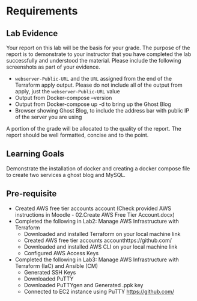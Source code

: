 # Requirements

## Lab Evidence

Your report on this lab will be the basis for your grade.  The purpose of the report is to demonstrate to your instructor that you have completed the lab successfully and understood the material.  Please include the following screenshots as part of your evidence.

- `webserver-Public-URL` and the `URL` assigned from the end of the Terraform apply output. Please do not include all of the output from apply, just the `webserver-Public-URL` value
- Output from Docker-compose –version
- Output from Docker-compose up -d to bring up the Ghost Blog
- Browser showing Ghost Blog, to include the address bar with public IP of the server you are using

A portion of the grade will be allocated to the quality of the report.  The report should be well formatted, concise and to the point.  

## Learning Goals

Demonstrate the installation of docker and creating a docker compose file to create two services a ghost blog and MySQL.

## Pre-requisite

- Created AWS free tier accounts account (Check provided AWS instructions in Moodle - 02.Create AWS Free Tier Account.docx)
- Completed the following in Lab2: Manage AWS Infrastructure with Terraform
  - Downloaded and installed Terraform on your local machine link
  - Created AWS free tier accounts accounthttps://github.com/
  - Downloaded and installed AWS CLI on your local machine link
  - Configured AWS Access Keys
- Completed the following in Lab3: Manage AWS Infrastructure with Terraform (IaC) and Ansible (CM)
  - Generated SSH Keys
  - Downloaded PuTTY
  - Downloaded PuTTYgen and Generated .ppk key
  - Connected to EC2 instance using PuTTY <https://github.com/>
